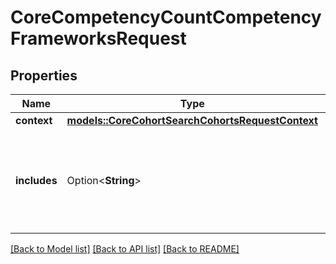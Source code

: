 # CoreCompetencyCountCompetencyFrameworksRequest

## Properties

Name | Type | Description | Notes
------------ | ------------- | ------------- | -------------
**context** | [**models::CoreCohortSearchCohortsRequestContext**](core_cohort_search_cohorts_request_context.md) |  | 
**includes** | Option<**String**> | What other contextes to fetch the frameworks from. (children, parents, self) | [optional][default to children]

[[Back to Model list]](../README.md#documentation-for-models) [[Back to API list]](../README.md#documentation-for-api-endpoints) [[Back to README]](../README.md)


